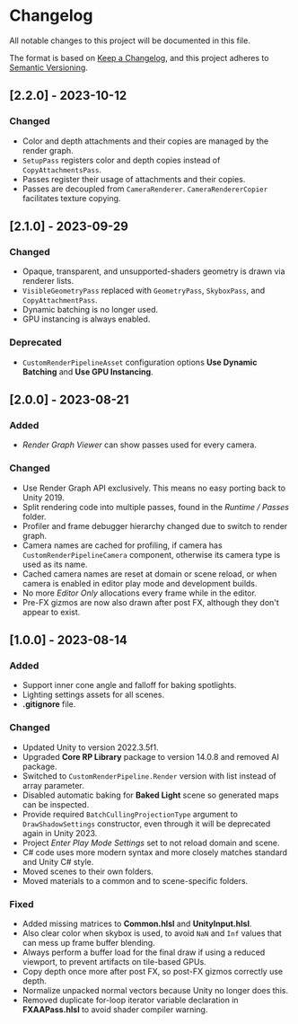 # Changelog

All notable changes to this project will be documented in this file.

The format is based on [Keep a Changelog](https://keepachangelog.com/en/1.0.0/),
and this project adheres to [Semantic Versioning](https://semver.org/spec/v2.0.0.html).

## [2.2.0] - 2023-10-12

### Changed

- Color and depth attachments and their copies are managed by the render graph.
- `SetupPass` registers color and depth copies instead of `CopyAttachmentsPass`.
- Passes register their usage of attachments and their copies.
- Passes are decoupled from `CameraRenderer`. `CameraRendererCopier` facilitates texture copying.

## [2.1.0] - 2023-09-29

### Changed

- Opaque, transparent, and unsupported-shaders geometry is drawn via renderer lists.
- `VisibleGeometryPass` replaced with `GeometryPass`, `SkyboxPass`, and `CopyAttachmentPass`.
- Dynamic batching is no longer used.
- GPU instancing is always enabled.

### Deprecated

- `CustomRenderPipelineAsset` configuration options **Use Dynamic Batching** and **Use GPU Instancing**. 

## [2.0.0] - 2023-08-21

### Added

- _Render Graph Viewer_ can show passes used for every camera.

### Changed

- Use Render Graph API exclusively. This means no easy porting back to Unity 2019.
- Split rendering code into multiple passes, found in the _Runtime / Passes_ folder.
- Profiler and frame debugger hierarchy changed due to switch to render graph.
- Camera names are cached for profiling, if camera has `CustomRenderPipelineCamera` component, otherwise its camera type is used as its name.
- Cached camera names are reset at domain or scene reload, or when camera is enabled in editor play mode and development builds.
- No more _Editor Only_ allocations every frame while in the editor.
- Pre-FX gizmos are now also drawn after post FX,  although they don't appear to exist.

## [1.0.0] - 2023-08-14

### Added

- Support inner cone angle and falloff for baking spotlights.
- Lighting settings assets for all scenes.
- **.gitignore** file.

### Changed

- Updated Unity to version 2022.3.5f1.
- Upgraded **Core RP Library** package to version 14.0.8 and removed AI package.
- Switched to `CustomRenderPipeline.Render` version with list instead of array parameter.
- Disabled automatic baking for **Baked Light** scene so generated maps can be inspected.
- Provide required `BatchCullingProjectionType` argument to `DrawShadowSettings` constructor, even through it will be deprecated again in Unity 2023.
- Project _Enter Play Mode Settings_ set to not reload domain and scene.
- C# code uses more modern syntax and more closely matches standard and Unity C# style.
- Moved scenes to their own folders.
- Moved materials to a common and to scene-specific folders.

### Fixed

- Added missing matrices to **Common.hlsl** and **UnityInput.hlsl**.
- Also clear color when skybox is used, to avoid `NaN` and `Inf` values that can mess up frame buffer blending.
- Always perform a buffer load for the final draw if using a reduced viewport, to prevent artifacts on tile-based GPUs.
- Copy depth once more after post FX, so post-FX gizmos correctly use depth.
- Normalize unpacked normal vectors because Unity no longer does this.
- Removed duplicate for-loop iterator variable declaration in **FXAAPass.hlsl** to avoid shader compiler warning.
